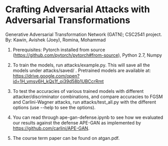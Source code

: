 # Crafting Adversarial Attacks with Adversarial Transformations
Generative Adversarial Transformation Network (GATN); CSC2541 project. By: Kawin, Avishek (Joey), Romina, Mohammad

1. Prerequisites: Pytorch installed from source (https://github.com/pytorch/pytorch#from-source), Python 2.7, Numpy

2. To train the models, run attacks/example.py. This will save all the models under attacks/saved/ .
   Pretrained models are available at: https://drive.google.com/open?id=1H_vmsv6H_kQs1f_oi39d58b1UBCcrRmt

3. To test the accuracies of various trained models with different attacker/discriminator combinations, and compare accuracies to FGSM and Carlini-Wagner attacks, run attacks/test_all.py with the different options (use --help to see the options).

4. You can read through ape-gan-defense.ipynb to see how we evaluated our results against the defense APE-GAN as implemented by https://github.com/carlini/APE-GAN.

5. The course term paper can be found on atgan.pdf.

